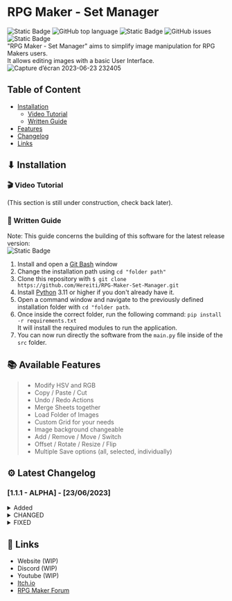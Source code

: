 # RPG Maker - Set Manager
![Static Badge](https://img.shields.io/badge/License-LGPL_v3-blue?link=https%3A%2F%2Fwww.gnu.org%2Flicenses%2Flgpl-3.0)
![GitHub top language](https://img.shields.io/github/languages/top/Hereiti/RPG-Maker-Set-Manager)
![Static Badge](https://img.shields.io/badge/Latest_Release-1.1.1-Green)
![GitHub issues](https://img.shields.io/github/issues/Hereiti/RPG-Maker-Set-Manager)
![Static Badge](https://img.shields.io/badge/Itch.io-link-red?link=https%3A%2F%2Fhereiti.itch.io%2Frpg-maker-set-manager)
<br>"RPG Maker - Set Manager" aims to simplify image manipulation for RPG Makers users.
<br>It allows editing images with a basic User Interface.
![Capture d’écran 2023-06-23 232405](https://github.com/Hereiti/RPG-Maker-Set-Manager/assets/40703838/c6809956-4128-4eb4-8f00-0f4d81db7b2d)

## Table of Content
* <a href="https://github.com/Hereiti/RPG-Maker-Set-Manager/edit/main/readme.md#-installation">Installation</a>
  * <a href="https://github.com/Hereiti/RPG-Maker-Set-Manager/edit/main/readme.md#-video_tutorial">Video Tutorial</a>
  * <a href="https://github.com/Hereiti/RPG-Maker-Set-Manager/edit/main/readme.md#-written_guide">Written Guide</a>
* <a href="https://github.com/Hereiti/RPG-Maker-Set-Manager/edit/main/readme.md#-Available_Features">Features</a>
* <a href="https://github.com/Hereiti/RPG-Maker-Set-Manager/edit/main/readme.md#-Changelog">Changelog</a>
* <a href="https://github.com/Hereiti/RPG-Maker-Set-Manager/edit/main/readme.md#-Links">Links</a>

## ⬇ Installation
### 🎬 Video Tutorial
(This section is still under construction, check back later).

### 📝 Written Guide
Note: This guide concerns the building of this software for the latest release version:
<br>![Static Badge](https://img.shields.io/badge/Latest_Release-1.1.1-Green)
1. Install and open a <a href="https://gitforwindows.org/index.html">Git Bash</a> window
2. Change the installation path using `cd "folder path"`
3. Clone this repository with `$ git clone https://github.com/Hereiti/RPG-Maker-Set-Manager.git`
4. Install <a href="https://www.python.org/downloads/">Python</a> 3.11 or higher if you don't already have it.
5. Open a command window and navigate to the previously defined installation folder with `cd "folder path`.
6. Once inside the correct folder, run the following command: `pip install -r requirements.txt`
<br>It will install the required modules to run the application.
7. You can now run directly the software from the `main.py` file inside of the `src` folder.

## 📚 Available Features
> - Modify HSV and RGB
> - Copy / Paste / Cut
> - Undo / Redo Actions
> - Merge Sheets together
> - Load Folder of Images
> - Custom Grid for your needs
> - Image background changeable
> - Add / Remove / Move / Switch
> - Offset / Rotate / Resize / Flip
> - Multiple Save options (all, selected, individually)

## ⚙ Latest Changelog
### [1.1.1 - ALPHA] - [23/06/2023]
<details>
  <summary>Added</summary>
  - ADDED: `Contributors` button in the menu.<br>
  - ADDED: `Supporters` button in the menu.<br>
  - ADDED: Presets for Balloons and States.<br>
  - ADDED: Support for Holder's Content<br>
  - ADDED: Custom Grid Option.<br>
</details>

<details>
  <summary>CHANGED</summary>
- CHANGED: `show_popup` to support RichText.<br>
- CHANGED: Renamed "Type" to "Preset" in the menu.<br>
- CHANGED: Whole code has been rewrote and cleaned.<br>
- CHANGED: Renamed code's modules to better represent what they aim to do.<br>
- CHANGED: Directly changes cell size to fit RPG Maker MZ Presets when selecting presets.<br>
</details>

<details>
  <summary>FIXED</summary>
- FIXED: `Rotate Slider`'s indicator detection radius has been better optimized.<br>
- FIXED: `Load Folder` wasn't loading in a numerical order.<br>
</details>

## 🔗 Links
- Website (WIP)<br>
- Discord (WIP)<br>
- Youtube (WIP)<br>
- <a href="https://hereiti.itch.io/rpg-maker-set-manager">Itch.io</a>
- <a href="forums.rpgmakerweb.com/index.php?threads/rpg-maker-set-manager-v1-0-5.158012/">RPG Maker Forum</a>
